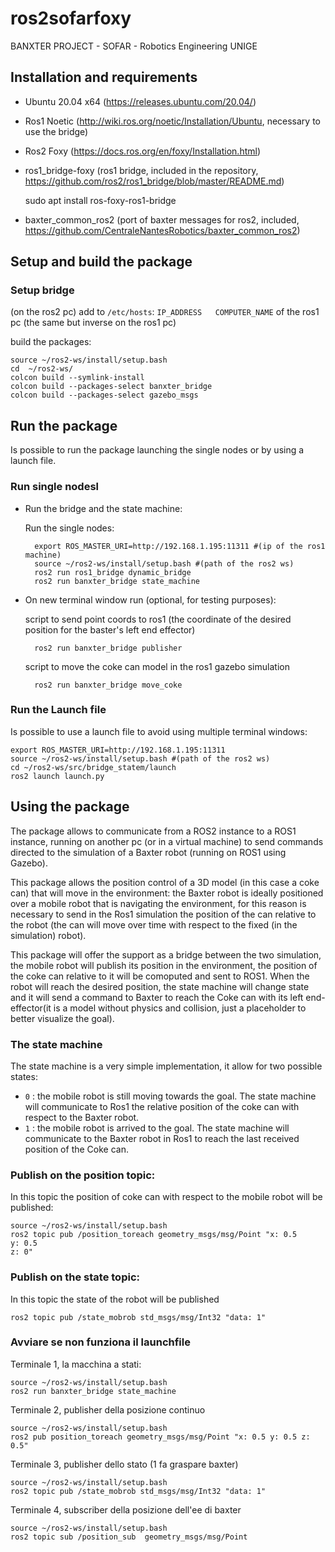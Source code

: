 # ros2sofarfoxy
BANXTER PROJECT - SOFAR - Robotics Engineering UNIGE
## Installation and requirements
- Ubuntu 20.04 x64 (https://releases.ubuntu.com/20.04/)
- Ros1 Noetic (http://wiki.ros.org/noetic/Installation/Ubuntu, necessary to use the bridge)
- Ros2 Foxy (https://docs.ros.org/en/foxy/Installation.html)
- ros1_bridge-foxy (ros1 bridge, included in the repository, https://github.com/ros2/ros1_bridge/blob/master/README.md)

    sudo apt install ros-foxy-ros1-bridge

- baxter_common_ros2 (port of baxter messages for ros2, included, https://github.com/CentraleNantesRobotics/baxter_common_ros2)
## Setup and build the package
### Setup bridge
(on the ros2 pc) 
add to `/etc/hosts`: `IP_ADDRESS   COMPUTER_NAME` of the ros1 pc
(the same but inverse on the ros1 pc)

build the packages:
    
    source ~/ros2-ws/install/setup.bash 
    cd  ~/ros2-ws/
    colcon build --symlink-install
    colcon build --packages-select banxter_bridge
    colcon build --packages-select gazebo_msgs
## Run the package
Is possible to run the package launching the single nodes or by using a launch file.
### Run single nodesl
- Run the bridge and the state machine:

    Run the single nodes:

        export ROS_MASTER_URI=http://192.168.1.195:11311 #(ip of the ros1 machine)
        source ~/ros2-ws/install/setup.bash #(path of the ros2 ws)
        ros2 run ros1_bridge dynamic_bridge
        ros2 run banxter_bridge state_machine
- On new terminal window run (optional, for testing purposes):

    script to send point coords to ros1 (the coordinate of the desired position for the baster's left end effector)

        ros2 run banxter_bridge publisher

    script to move the coke can model in the ros1 gazebo simulation

        ros2 run banxter_bridge move_coke


### Run the Launch file
Is possible to use a launch file to avoid using multiple terminal windows:
    
    export ROS_MASTER_URI=http://192.168.1.195:11311 
    source ~/ros2-ws/install/setup.bash #(path of the ros2 ws)
    cd ~/ros2-ws/src/bridge_statem/launch
    ros2 launch launch.py 

## Using the package
The package allows to communicate from a ROS2 instance to a ROS1 instance, running on another pc (or in a virtual machine) to send commands directed to the simulation of a Baxter robot (running on ROS1 using Gazebo).

This package allows the position control of a 3D model (in this case a coke can) that will move in the environment: the Baxter robot is ideally positioned over a mobile robot that is navigating the environment, for this reason is necessary to send in the Ros1 simulation the position of the can relative to the robot (the can will move over time with respect to the fixed (in the simulation) robot).

This package will offer the support as a bridge between the two simulation, the mobile robot will publish its position in the environment, the position of the coke can relative to it will be comoputed and sent to ROS1. When the robot will reach the desired position, the state machine will change state and it will send a command to Baxter to reach the Coke can with its left end-effector(it is a model without physics and collision, just a placeholder to better visualize the goal).

### The state machine
The state machine is a very simple implementation, it allow for two possible states:
- `0` : the mobile robot is still moving towards the goal. The state machine will communicate to Ros1 the relative position of the coke can with respect to the Baxter robot.
- `1` : the mobile robot is arrived to the goal. The state machine will communicate to the Baxter robot in Ros1 to reach the last received position of the Coke can.

### Publish on the position topic:
In this topic the position of coke can with respect to the mobile robot will be published:

    source ~/ros2-ws/install/setup.bash
    ros2 topic pub /position_toreach geometry_msgs/msg/Point "x: 0.5 
    y: 0.5
    z: 0" 

### Publish on the state topic:
In this topic the state of the robot will be published

    ros2 topic pub /state_mobrob std_msgs/msg/Int32 "data: 1"











### Avviare se non funziona il launchfile   

Terminale 1, la macchina a stati:

    source ~/ros2-ws/install/setup.bash
    ros2 run banxter_bridge state_machine

Terminale 2, publisher della posizione continuo

    source ~/ros2-ws/install/setup.bash
    ros2 pub position_toreach geometry_msgs/msg/Point "x: 0.5 y: 0.5 z: 0.5"

Terminale 3, publisher dello stato (1 fa graspare baxter)

    source ~/ros2-ws/install/setup.bash
    ros2 topic pub /state_mobrob std_msgs/msg/Int32 "data: 1"


Terminale 4, subscriber della posizione dell'ee di baxter

    source ~/ros2-ws/install/setup.bash
    ros2 topic sub /position_sub  geometry_msgs/msg/Point 


    